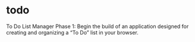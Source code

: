 # todo
To Do List Manager Phase 1: Begin the build of an application designed for creating and organizing a “To Do” list in your browser.
